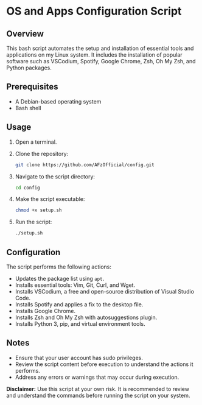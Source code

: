 # OS and Apps Configuration Script

## Overview

This bash script automates the setup and installation of essential tools and applications on my Linux system. It includes the installation of popular software such as VSCodium, Spotify, Google Chrome, Zsh, Oh My Zsh, and Python packages.

## Prerequisites

- A Debian-based operating system
- Bash shell

## Usage

1. Open a terminal.

2. Clone the repository:

   ```bash
   git clone https://github.com/AFzOfficial/config.git
   ```

3. Navigate to the script directory:

   ```bash
   cd config
   ```

4. Make the script executable:

   ```bash
   chmod +x setup.sh
   ```

5. Run the script:

   ```bash
   ./setup.sh
   ```

## Configuration

The script performs the following actions:

- Updates the package list using `apt`.
- Installs essential tools: Vim, Git, Curl, and Wget.
- Installs VSCodium, a free and open-source distribution of Visual Studio Code.
- Installs Spotify and applies a fix to the desktop file.
- Installs Google Chrome.
- Installs Zsh and Oh My Zsh with autosuggestions plugin.
- Installs Python 3, pip, and virtual environment tools.

## Notes

- Ensure that your user account has sudo privileges.
- Review the script content before execution to understand the actions it performs.
- Address any errors or warnings that may occur during execution.

**Disclaimer:** Use this script at your own risk. It is recommended to review and understand the commands before running the script on your system.